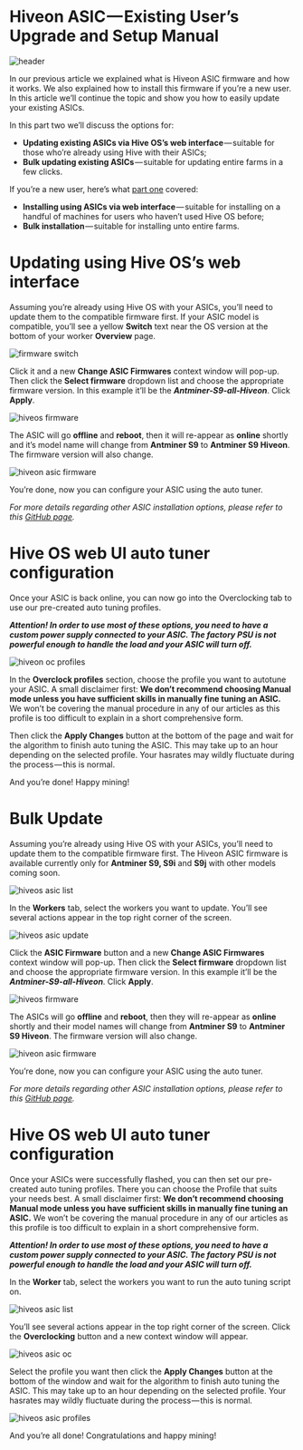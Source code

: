 # Hiveon ASIC — Existing User’s Upgrade and Setup Manual

![header](/images/hiveon_asic_old/header.jpeg)

In our previous article we explained what is Hiveon ASIC firmware and how it works. We also explained how to install this firmware if you’re a new user. In this article we’ll continue the topic and show you how to easily update your existing ASICs.

In this part two we’ll discuss the options for:

* __Updating existing ASICs via Hive OS’s web interface__ — suitable for those who’re already using Hive with their ASICs;
* __Bulk updating existing ASICs__ — suitable for updating entire farms in a few clicks.

If you’re a new user, here’s what [part one](hiveon_asic_new.md) covered:

* __Installing using ASICs via web interface__ — suitable for installing on a handful of machines for users who haven’t used Hive OS before;
* __Bulk installation__ — suitable for installing unto entire farms.

# Updating using Hive OS’s web interface
Assuming you’re already using Hive OS with your ASICs, you’ll need to update them to the compatible firmware first. If your ASIC model is compatible, you’ll see a yellow **Switch** text near the OS version at the bottom of your worker **Overview** page.

![firmware switch](/images/hiveon_asic_old/switch.png)

Click it and a new **Change ASIC Firmwares** context window will pop-up. Then click the **Select firmware** dropdown list and choose the appropriate firmware version. In this example it’ll be the _**Antminer-S9-all-Hiveon**_. Click **Apply**.

![hiveos firmware](/images/hiveon_asic_old/hiveos_firmware.png)

The ASIC will go **offline** and **reboot**, then it will re-appear as **online** shortly and it’s model name will change from **Antminer S9** to **Antminer S9 Hiveon**. The firmware version will also change.

![hiveon asic firmware](/images/hiveon_asic_old/hiveon_asic.jpeg)

You’re done, now you can configure your ASIC using the auto tuner.

_For more details regarding other ASIC installation options, please refer to this [GitHub page](https://github.com/minershive/hiveos-asic)._

# Hive OS web UI auto tuner configuration
Once your ASIC is back online, you can now go into the Overclocking tab to use our pre-created auto tuning profiles.

_**Attention! In order to use most of these options, you need to have a custom power supply connected to your ASIC. The factory PSU is not powerful enough to handle the load and your ASIC will turn off.**_

![hiveon oc profiles](/images/hiveon_asic_old/profiles.png)

In the **Overclock profiles** section, choose the profile you want to autotune your ASIC. A small disclaimer first: **We don’t recommend choosing Manual mode unless you have sufficient skills in manually fine tuning an ASIC.** We won’t be covering the manual procedure in any of our articles as this profile is too difficult to explain in a short comprehensive form.

Then click the **Apply Changes** button at the bottom of the page and wait for the algorithm to finish auto tuning the ASIC. This may take up to an hour depending on the selected profile. Your hasrates may wildly fluctuate during the process — this is normal.

And you’re done! Happy mining!

# Bulk Update
Assuming you’re already using Hive OS with your ASICs, you’ll need to update them to the compatible firmware first. The Hiveon ASIC firmware is available currently only for **Antminer S9, S9i** and **S9j** with other models coming soon.

![hiveos asic list](/images/hiveon_asic_old/asic_list.png)

In the **Workers** tab, select the workers you want to update. You’ll see several actions appear in the top right corner of the screen.

![hiveos asic update](/images/hiveon_asic_old/asic_update.png)

Click the **ASIC Firmware** button and a new **Change ASIC Firmwares** context window will pop-up. Then click the **Select firmware** dropdown list and choose the appropriate firmware version. In this example it’ll be the _**Antminer-S9-all-Hiveon**_. Click **Apply**.

![hiveos firmware](/images/hiveon_asic_old/hiveos_firmware.png)

The ASICs will go **offline** and **reboot**, then they will re-appear as **online** shortly and their model names will change from **Antminer S9** to **Antminer S9 Hiveon**. The firmware version will also change.

![hiveon asic firmware](/images/hiveon_asic_old/hiveon_asic.jpeg)

You’re done, now you can configure your ASIC using the auto tuner.

_For more details regarding other ASIC installation options, please refer to this [GitHub page](https://github.com/minershive/hiveos-asic)._

# Hive OS web UI auto tuner configuration
Once your ASICs were successfully flashed, you can then set our pre-created auto tuning profiles. There you can choose the Profile that suits your needs best. A small disclaimer first: **We don’t recommend choosing Manual mode unless you have sufficient skills in manually fine tuning an ASIC.** We won’t be covering the manual procedure in any of our articles as this profile is too difficult to explain in a short comprehensive form.

_**Attention! In order to use most of these options, you need to have a custom power supply connected to your ASIC. The factory PSU is not powerful enough to handle the load and your ASIC will turn off.**_

In the **Worker** tab, select the workers you want to run the auto tuning script on.

![hiveos asic list](/images/hiveon_asic_old/asic_list.png)

You’ll see several actions appear in the top right corner of the screen. Click the **Overclocking** button and a new context window will appear.

![hiveos asic oc](/images/hiveon_asic_old/asic_oc.png)

Select the profile you want then click the **Apply Changes** button at the bottom of the window and wait for the algorithm to finish auto tuning the ASIC. This may take up to an hour depending on the selected profile. Your hasrates may wildly fluctuate during the process — this is normal.

![hiveos asic profiles](/images/hiveon_asic_old/asic_profiles.png)

And you’re all done! Congratulations and happy mining!

